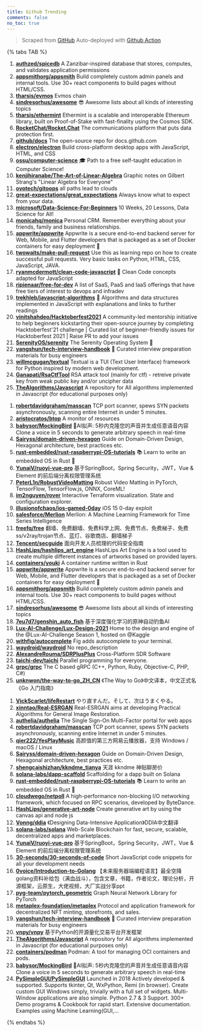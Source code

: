 ```yaml
---
title: Github Trending
comments: false
no_toc: true
---
```


> Scraped from [GitHub](https://github.com/trending)
Auto-deployed with [Github Action](https://docs.github.com/en/actions)

{% tabs TAB %}
<!-- tab Daily -->
1. [**authzed/spicedb**](https://github.com/authzed/spicedb)
A Zanzibar-inspired database that stores, computes, and validates application permissions
2. [**appsmithorg/appsmith**](https://github.com/appsmithorg/appsmith)
Build completely custom admin panels and internal tools. Use 30+ react components to build pages without HTML/CSS.
3. [**tharsis/evmos**](https://github.com/tharsis/evmos)
Evmos chain
4. [**sindresorhus/awesome**](https://github.com/sindresorhus/awesome)
😎 Awesome lists about all kinds of interesting topics
5. [**tharsis/ethermint**](https://github.com/tharsis/ethermint)
Ethermint is a scalable and interoperable Ethereum library, built on Proof-of-Stake with fast-finality using the Cosmos SDK.
6. [**RocketChat/Rocket.Chat**](https://github.com/RocketChat/Rocket.Chat)
The communications platform that puts data protection first.
7. [**github/docs**](https://github.com/github/docs)
The open-source repo for docs.github.com
8. [**electron/electron**](https://github.com/electron/electron)
Build cross-platform desktop apps with JavaScript, HTML, and CSS
9. [**ossu/computer-science**](https://github.com/ossu/computer-science)
🎓 Path to a free self-taught education in Computer Science!
10. [**kenjihiranabe/The-Art-of-Linear-Algebra**](https://github.com/kenjihiranabe/The-Art-of-Linear-Algebra)
Graphic notes on Gilbert Strang's "Linear Algebra for Everyone"
11. [**ovotech/gitoops**](https://github.com/ovotech/gitoops)
all paths lead to clouds
12. [**great-expectations/great_expectations**](https://github.com/great-expectations/great_expectations)
Always know what to expect from your data.
13. [**microsoft/Data-Science-For-Beginners**](https://github.com/microsoft/Data-Science-For-Beginners)
10 Weeks, 20 Lessons, Data Science for All!
14. [**monicahq/monica**](https://github.com/monicahq/monica)
Personal CRM. Remember everything about your friends, family and business relationships.
15. [**appwrite/appwrite**](https://github.com/appwrite/appwrite)
Appwrite is a secure end-to-end backend server for Web, Mobile, and Flutter developers that is packaged as a set of Docker containers for easy deployment 🚀
16. [**twowaits/make-pull-request**](https://github.com/twowaits/make-pull-request)
Use this as learning repo on how to create successful pull requests. Very basic tasks on Python, HTML, CSS, JavaScript, JAVA.
17. [**ryanmcdermott/clean-code-javascript**](https://github.com/ryanmcdermott/clean-code-javascript)
🛁 Clean Code concepts adapted for JavaScript
18. [**ripienaar/free-for-dev**](https://github.com/ripienaar/free-for-dev)
A list of SaaS, PaaS and IaaS offerings that have free tiers of interest to devops and infradev
19. [**trekhleb/javascript-algorithms**](https://github.com/trekhleb/javascript-algorithms)
📝 Algorithms and data structures implemented in JavaScript with explanations and links to further readings
20. [**vinitshahdeo/Hacktoberfest2021**](https://github.com/vinitshahdeo/Hacktoberfest2021)
A community-led mentorship initiative to help beginners kickstarting their open-source journey by completing Hacktoberfest'21 challenge | Curated list of beginner-friendly issues for Hacktoberfest 2021 | Raise PR to add your issues
21. [**SerenityOS/serenity**](https://github.com/SerenityOS/serenity)
The Serenity Operating System 🐞
22. [**yangshun/tech-interview-handbook**](https://github.com/yangshun/tech-interview-handbook)
💯 Curated interview preparation materials for busy engineers
23. [**willmcgugan/textual**](https://github.com/willmcgugan/textual)
Textual is a TUI (Text User Interface) framework for Python inspired by modern web development.
24. [**Ganapati/RsaCtfTool**](https://github.com/Ganapati/RsaCtfTool)
RSA attack tool (mainly for ctf) - retreive private key from weak public key and/or uncipher data
25. [**TheAlgorithms/Javascript**](https://github.com/TheAlgorithms/Javascript)
A repository for All algorithms implemented in Javascript (for educational purposes only)
<!-- endtab -->
<!-- tab Weekly -->
1. [**robertdavidgraham/masscan**](https://github.com/robertdavidgraham/masscan)
TCP port scanner, spews SYN packets asynchronously, scanning entire Internet in under 5 minutes.
2. [**aristocratos/btop**](https://github.com/aristocratos/btop)
A monitor of resources
3. [**babysor/MockingBird**](https://github.com/babysor/MockingBird)
🚀AI拟声: 5秒内克隆您的声音并生成任意语音内容 Clone a voice in 5 seconds to generate arbitrary speech in real-time
4. [**Sairyss/domain-driven-hexagon**](https://github.com/Sairyss/domain-driven-hexagon)
Guide on Domain-Driven Design, Hexagonal architecture, best practices etc.
5. [**rust-embedded/rust-raspberrypi-OS-tutorials**](https://github.com/rust-embedded/rust-raspberrypi-OS-tutorials)
📚 Learn to write an embedded OS in Rust 🦀
6. [**YunaiV/ruoyi-vue-pro**](https://github.com/YunaiV/ruoyi-vue-pro)
基于SpringBoot，Spring Security，JWT，Vue & Element 的前后端分离权限管理系统
7. [**PeterL1n/RobustVideoMatting**](https://github.com/PeterL1n/RobustVideoMatting)
Robust Video Matting in PyTorch, TensorFlow, TensorFlow.js, ONNX, CoreML!
8. [**im2nguyen/rover**](https://github.com/im2nguyen/rover)
Interactive Terraform visualization. State and configuration explorer.
9. [**illusionofchaos/ios-gamed-0day**](https://github.com/illusionofchaos/ios-gamed-0day)
iOS 15 0-day exploit
10. [**salesforce/Merlion**](https://github.com/salesforce/Merlion)
Merlion: A Machine Learning Framework for Time Series Intelligence
11. [**freefq/free**](https://github.com/freefq/free)
翻墙、免费翻墙、免费科学上网、免费节点、免费梯子、免费ss/v2ray/trojan节点、蓝灯、谷歌商店、翻墙梯子
12. [**Tencent/secguide**](https://github.com/Tencent/secguide)
面向开发人员梳理的代码安全指南
13. [**HashLips/hashlips_art_engine**](https://github.com/HashLips/hashlips_art_engine)
HashLips Art Engine is a tool used to create multiple different instances of artworks based on provided layers.
14. [**containers/youki**](https://github.com/containers/youki)
A container runtime written in Rust
15. [**appwrite/appwrite**](https://github.com/appwrite/appwrite)
Appwrite is a secure end-to-end backend server for Web, Mobile, and Flutter developers that is packaged as a set of Docker containers for easy deployment 🚀
16. [**appsmithorg/appsmith**](https://github.com/appsmithorg/appsmith)
Build completely custom admin panels and internal tools. Use 30+ react components to build pages without HTML/CSS.
17. [**sindresorhus/awesome**](https://github.com/sindresorhus/awesome)
😎 Awesome lists about all kinds of interesting topics
18. [**7eu7d7/genshin_auto_fish**](https://github.com/7eu7d7/genshin_auto_fish)
基于深度强化学习的原神自动钓鱼AI
19. [**Lux-AI-Challenge/Lux-Design-2021**](https://github.com/Lux-AI-Challenge/Lux-Design-2021)
Home to the design and engine of the @Lux-AI-Challenge Season 1, hosted on @Kaggle
20. [**withfig/autocomplete**](https://github.com/withfig/autocomplete)
Fig adds autocomplete to your terminal.
21. [**waydroid/waydroid**](https://github.com/waydroid/waydroid)
No repo_description
22. [**AlexandreRouma/SDRPlusPlus**](https://github.com/AlexandreRouma/SDRPlusPlus)
Cross-Platform SDR Software
23. [**taichi-dev/taichi**](https://github.com/taichi-dev/taichi)
Parallel programming for everyone.
24. [**grpc/grpc**](https://github.com/grpc/grpc)
The C based gRPC (C++, Python, Ruby, Objective-C, PHP, C#)
25. [**unknwon/the-way-to-go_ZH_CN**](https://github.com/unknwon/the-way-to-go_ZH_CN)
《The Way to Go》中文译本，中文正式名《Go 入门指南》
<!-- endtab -->
<!-- tab Monthly -->
1. [**VickScarlet/lifeRestart**](https://github.com/VickScarlet/lifeRestart)
やり直すんだ。そして、次はうまくやる。
2. [**xinntao/Real-ESRGAN**](https://github.com/xinntao/Real-ESRGAN)
Real-ESRGAN aims at developing Practical Algorithms for General Image Restoration.
3. [**authelia/authelia**](https://github.com/authelia/authelia)
The Single Sign-On Multi-Factor portal for web apps
4. [**robertdavidgraham/masscan**](https://github.com/robertdavidgraham/masscan)
TCP port scanner, spews SYN packets asynchronously, scanning entire Internet in under 5 minutes.
5. [**qier222/YesPlayMusic**](https://github.com/qier222/YesPlayMusic)
高颜值的第三方网易云播放器，支持 Windows / macOS / Linux
6. [**Sairyss/domain-driven-hexagon**](https://github.com/Sairyss/domain-driven-hexagon)
Guide on Domain-Driven Design, Hexagonal architecture, best practices etc.
7. [**shengcaishizhan/kkndme_tianya**](https://github.com/shengcaishizhan/kkndme_tianya)
天涯 kkndme 神贴聊房价
8. [**solana-labs/dapp-scaffold**](https://github.com/solana-labs/dapp-scaffold)
Scaffolding for a dapp built on Solana
9. [**rust-embedded/rust-raspberrypi-OS-tutorials**](https://github.com/rust-embedded/rust-raspberrypi-OS-tutorials)
📚 Learn to write an embedded OS in Rust 🦀
10. [**cloudwego/netpoll**](https://github.com/cloudwego/netpoll)
A high-performance non-blocking I/O networking framework, which focused on RPC scenarios, developed by ByteDance.
11. [**HashLips/generative-art-node**](https://github.com/HashLips/generative-art-node)
Create generative art by using the canvas api and node js
12. [**Vonng/ddia**](https://github.com/Vonng/ddia)
《Designing Data-Intensive Application》DDIA中文翻译
13. [**solana-labs/solana**](https://github.com/solana-labs/solana)
Web-Scale Blockchain for fast, secure, scalable, decentralized apps and marketplaces.
14. [**YunaiV/ruoyi-vue-pro**](https://github.com/YunaiV/ruoyi-vue-pro)
基于SpringBoot，Spring Security，JWT，Vue & Element 的前后端分离权限管理系统
15. [**30-seconds/30-seconds-of-code**](https://github.com/30-seconds/30-seconds-of-code)
Short JavaScript code snippets for all your development needs
16. [**0voice/Introduction-to-Golang**](https://github.com/0voice/Introduction-to-Golang)
【未来服务器端编程语言】最全空降golang资料补给包（满血战斗），包含文章，书籍，作者论文，理论分析，开源框架，云原生，大佬视频，大厂实战分享ppt
17. [**pyg-team/pytorch_geometric**](https://github.com/pyg-team/pytorch_geometric)
Graph Neural Network Library for PyTorch
18. [**metaplex-foundation/metaplex**](https://github.com/metaplex-foundation/metaplex)
Protocol and application framework for decentralized NFT minting, storefronts, and sales.
19. [**yangshun/tech-interview-handbook**](https://github.com/yangshun/tech-interview-handbook)
💯 Curated interview preparation materials for busy engineers
20. [**vnpy/vnpy**](https://github.com/vnpy/vnpy)
基于Python的开源量化交易平台开发框架
21. [**TheAlgorithms/Javascript**](https://github.com/TheAlgorithms/Javascript)
A repository for All algorithms implemented in Javascript (for educational purposes only)
22. [**containers/podman**](https://github.com/containers/podman)
Podman: A tool for managing OCI containers and pods.
23. [**babysor/MockingBird**](https://github.com/babysor/MockingBird)
🚀AI拟声: 5秒内克隆您的声音并生成任意语音内容 Clone a voice in 5 seconds to generate arbitrary speech in real-time
24. [**PySimpleGUI/PySimpleGUI**](https://github.com/PySimpleGUI/PySimpleGUI)
Launched in 2018 Actively developed & supported. Supports tkinter, Qt, WxPython, Remi (in browser). Create custom GUI Windows simply, trivially with a full set of widgets. Multi-Window applications are also simple. Python 2.7 & 3 Support. 300+ Demo programs & Cookbook for rapid start. Extensive documentation. Examples using Machine Learning(GUI,…
<!-- endtab -->
{% endtabs %}
